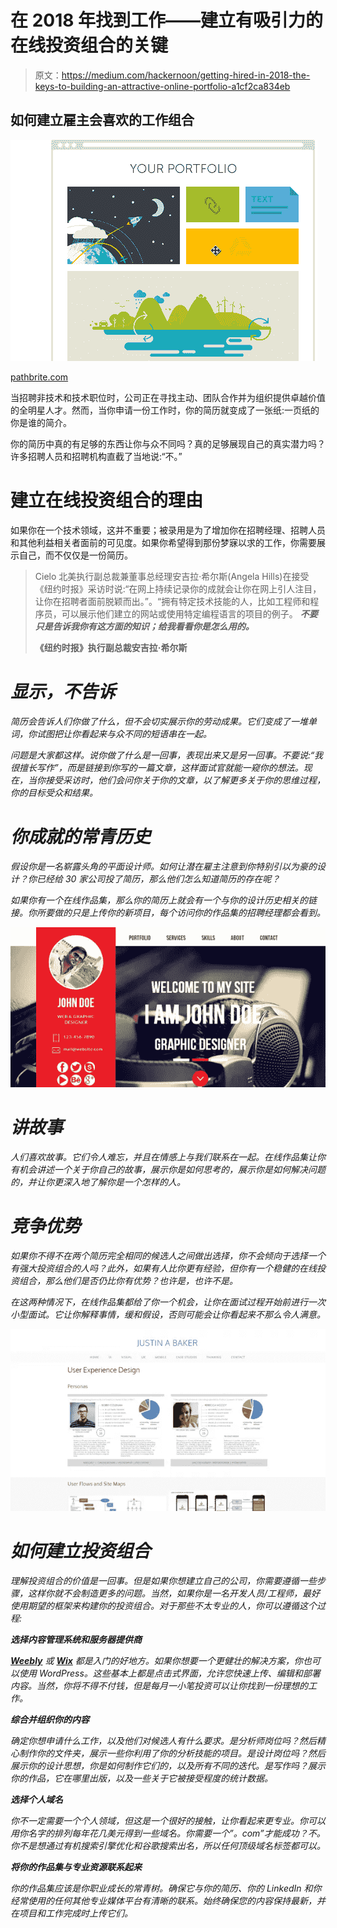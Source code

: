 # 在 2018 年找到工作——建立有吸引力的在线投资组合的关键

> 原文：<https://medium.com/hackernoon/getting-hired-in-2018-the-keys-to-building-an-attractive-online-portfolio-a1cf2ca834eb>

## 如何建立雇主会喜欢的工作组合

![](img/f7360e9b41e12cbacda356fe4313794b.png)

[pathbrite.com](https://pathbrite.com/)

当招聘非技术和技术职位时，公司正在寻找主动、团队合作并为组织提供卓越价值的全明星人才。然而，当你申请一份工作时，你的简历就变成了一张纸:一页纸的你是谁的简介。

你的简历中真的有足够的东西让你与众不同吗？真的足够展现自己的真实潜力吗？许多招聘人员和招聘机构直截了当地说:“不。”

# 建立在线投资组合的理由

如果你在一个技术领域，这并不重要；被录用是为了增加你在招聘经理、招聘人员和其他利益相关者面前的可见度。如果你希望得到那份梦寐以求的工作，你需要展示自己，而不仅仅是一份简历。

> Cielo 北美执行副总裁兼董事总经理安吉拉·希尔斯(Angela Hills)在接受《纽约时报》采访时说:“在网上持续记录你的成就会让你在网上引人注目，让你在招聘者面前脱颖而出。”。“拥有特定技术技能的人，比如工程师和程序员，可以展示他们建立的网站或使用特定编程语言的项目的例子。 ***不要只是告诉我你有这方面的知识；给我看看你是怎么用的。***
> 
> ****《纽约时报》执行副总裁安吉拉·希尔斯****

# ***显示，不告诉***

*简历会告诉人们你做了什么，但不会切实展示你的劳动成果。它们变成了一堆单词，你试图把让你看起来与众不同的短语串在一起。*

*问题是大家都这样。说你做了什么是一回事，表现出来又是另一回事。不要说:“我很擅长写作”，而是链接到你写的一篇文章，这样面试官就能一窥你的想法。现在，当你接受采访时，他们会问你关于你的文章，以了解更多关于你的思维过程，你的目标受众和结果。*

# *你成就的常青历史*

*假设你是一名崭露头角的平面设计师。如何让潜在雇主注意到你特别引以为豪的设计？你已经给 30 家公司投了简历，那么他们怎么知道简历的存在呢？*

*如果你有一个在线作品集，那么你的简历上就会有一个与你的设计历史相关的链接。你所要做的只是上传你的新项目，每个访问你的作品集的招聘经理都会看到。*

*![](img/95b6105c904878af6c5deca2d3c07d4a.png)*

# ***讲故事***

*人们喜欢故事。它们令人难忘，并且在情感上与我们联系在一起。在线作品集让你有机会讲述一个关于你自己的故事，展示你是如何思考的，展示你是如何解决问题的，并让你更深入地了解你是一个怎样的人。*

# ***竞争优势***

*如果你不得不在两个简历完全相同的候选人之间做出选择，你不会倾向于选择一个有强大投资组合的人吗？此外，如果有人比你更有经验，但你有一个稳健的在线投资组合，那么他们是否仍比你有优势？也许是，也许不是。*

*在这两种情况下，在线作品集都给了你一个机会，让你在面试过程开始前进行一次小型面试。它让你解释事情，缓和假设，否则可能会让你看起来不那么令人满意。*

*![](img/f05c1e988601243767e6856a611b338d.png)*

# *如何建立投资组合*

*理解投资组合的价值是一回事。但是如果你想建立自己的公司，你需要遵循一些步骤，这样你就不会制造更多的问题。当然，如果你是一名开发人员/工程师，最好使用期望的框架来构建你的投资组合。对于那些不太专业的人，你可以遵循这个过程:*

***选择内容管理系统和服务器提供商***

*[**Weebly**](https://www.weebly.com/) 或 [**Wix**](http://www.wix.com/) 都是入门的好地方。如果你想要一个更健壮的解决方案，你也可以使用 WordPress。这些基本上都是点击式界面，允许您快速上传、编辑和部署内容。当然，你将不得不付钱，但是每月一小笔投资可以让你找到一份理想的工作。*

***综合并组织你的内容***

*确定你想申请什么工作，以及他们对候选人有什么要求。是分析师岗位吗？然后精心制作你的文件夹，展示一些你利用了你的分析技能的项目。是设计岗位吗？然后展示你的设计思想，你是如何制作它们的，以及所有不同的迭代。是写作吗？展示你的作品，它在哪里出版，以及一些关于它被接受程度的统计数据。*

***选择个人域名***

*你不一定需要一个个人领域，但这是一个很好的接触，让你看起来更专业。你可以用你名字的排列每年花几美元得到一些域名。你需要一个”。com”才能成功？不。你不是想通过有机搜索引擎优化和谷歌搜索出名，所以任何顶级域名标签都可以。*

***将你的作品集与专业资源联系起来***

*你的作品集应该是你职业成长的常青树。确保它与你的简历、你的 LinkedIn 和你经常使用的任何其他专业媒体平台有清晰的联系。始终确保您的内容保持最新，并在项目和工作完成时上传它们。*